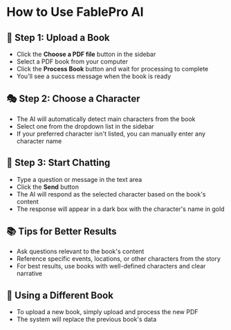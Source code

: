 # How to Use FablePro AI

## 📖 Step 1: Upload a Book
- Click the **Choose a PDF file** button in the sidebar
- Select a PDF book from your computer
- Click the **Process Book** button and wait for processing to complete
- You'll see a success message when the book is ready

## 🎭 Step 2: Choose a Character
- The AI will automatically detect main characters from the book
- Select one from the dropdown list in the sidebar
- If your preferred character isn't listed, you can manually enter any character name

## 💬 Step 3: Start Chatting
- Type a question or message in the text area
- Click the **Send** button
- The AI will respond as the selected character based on the book's content
- The response will appear in a dark box with the character's name in gold

## 📚 Tips for Better Results
- Ask questions relevant to the book's content
- Reference specific events, locations, or other characters from the story
- For best results, use books with well-defined characters and clear narrative

## 🔄 Using a Different Book
- To upload a new book, simply upload and process the new PDF
- The system will replace the previous book's data